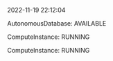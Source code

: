2022-11-19 22:12:04

AutonomousDatabase: AVAILABLE

ComputeInstance: RUNNING

ComputeInstance: RUNNING